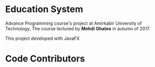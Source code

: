 # Education System
Advance Programming course's project at Amirkabir University of Technology, The course lectured by **Mehdi Ghatee** in autumn of 2017.

This project developed with JavaFX

# Code Contributors
